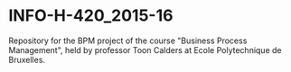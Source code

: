 # INFO-H-420_2015-16
Repository for the BPM project of the course "Business Process Management", held by professor Toon Calders at Ecole Polytechnique de Bruxelles.
